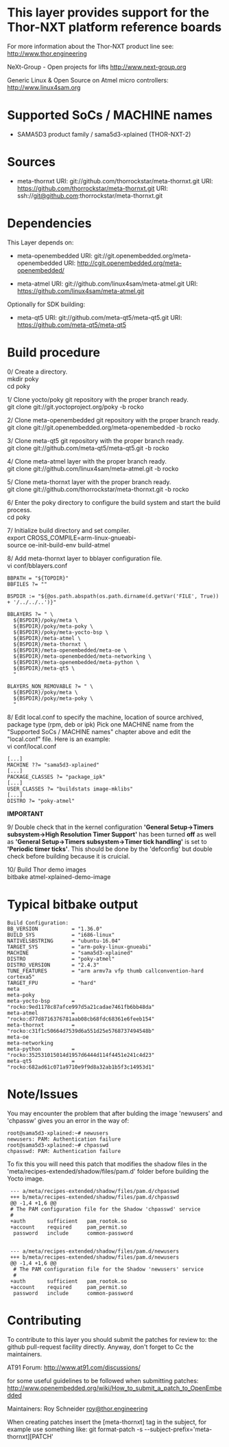 This layer provides support for the Thor-NXT platform reference boards
======================================================================

For more information about the Thor-NXT product line see:
http://www.thor.engineering

NeXt-Group - Open projects for lifts
http://www.next-group.org

Generic Linux & Open Source on Atmel micro controllers:
http://www.linux4sam.org


Supported SoCs / MACHINE names
==============================
- SAMA5D3 product family / sama5d3-xplained (THOR-NXT-2)


Sources
=======
- meta-thornxt
URI: git://github.com/thorrockstar/meta-thornxt.git
URI: https://github.com/thorrockstar/meta-thornxt.git
URI: ssh://git@github.com:thorrockstar/meta-thornxt.git


Dependencies
============
This Layer depends on:

- meta-openembedded
URI: git://git.openembedded.org/meta-openembedded
URI: http://cgit.openembedded.org/meta-openembedded/

- meta-atmel
URI: git://github.com/linux4sam/meta-atmel.git
URI: https://github.com/linux4sam/meta-atmel.git

Optionally for SDK building:

- meta-qt5
URI: git://github.com/meta-qt5/meta-qt5.git
URI: https://github.com/meta-qt5/meta-qt5


Build procedure
===============

0/ Create a directory.  
    mkdir poky  
    cd poky

1/ Clone yocto/poky git repository with the proper branch ready.  
    git clone git://git.yoctoproject.org/poky -b rocko

2/ Clone meta-openembedded git repository with the proper branch ready.  
    git clone git://git.openembedded.org/meta-openembedded -b rocko

3/ Clone meta-qt5 git repository with the proper branch ready.  
    git clone git://github.com/meta-qt5/meta-qt5.git -b rocko

4/ Clone meta-atmel layer with the proper branch ready.  
    git clone git://github.com/linux4sam/meta-atmel.git -b rocko

5/ Clone meta-thornxt layer with the proper branch ready.  
    git clone git://github.com/thorrockstar/meta-thornxt.git -b rocko

6/ Enter the poky directory to configure the build system and start the build process.  
   cd poky

7/ Initialize build directory and set compiler.  
    export CROSS_COMPILE=arm-linux-gnueabi-  
    source oe-init-build-env build-atmel

8/ Add meta-thornxt layer to bblayer configuration file.  
    vi conf/bblayers.conf

    BBPATH = "${TOPDIR}"
    BBFILES ?= ""

    BSPDIR := "${@os.path.abspath(os.path.dirname(d.getVar('FILE', True)) + '/../../..')}"

    BBLAYERS ?= " \
      ${BSPDIR}/poky/meta \
      ${BSPDIR}/poky/meta-poky \
      ${BSPDIR}/poky/meta-yocto-bsp \
      ${BSPDIR}/meta-atmel \
      ${BSPDIR}/meta-thornxt \
      ${BSPDIR}/meta-openembedded/meta-oe \
      ${BSPDIR}/meta-openembedded/meta-networking \
      ${BSPDIR}/meta-openembedded/meta-python \
      ${BSPDIR}/meta-qt5 \
      "

    BLAYERS_NON_REMOVABLE ?= " \
      ${BSPDIR}/poky/meta \
      ${BSPDIR}/poky/meta-poky \
      "

8/ Edit local.conf to specify the machine, location of source archived, package type (rpm, deb or ipk)
Pick one MACHINE name from the "Supported SoCs / MACHINE names" chapter above
and edit the "local.conf" file. Here is an example:  
    vi conf/local.conf

    [...]
    MACHINE ??= "sama5d3-xplained"
    [...]
    PACKAGE_CLASSES ?= "package_ipk"
    [...]
    USER_CLASSES ?= "buildstats image-mklibs"
    [...]
    DISTRO ?= "poky-atmel"

**IMPORTANT**

9/ Double check that in the kernel configuration **'General Setup->Timers subsystem->High Resolution Timer Support'**
has been turned **off** as well as **'General Setup->Timers subsystem->Timer tick handling'** is set to **'Periodic timer ticks'**.
This should be done by the 'defconfig' but double check before building because it is cruicial.

10/ Build Thor demo images  
    bitbake atmel-xplained-demo-image

Typical bitbake output
======================
    Build Configuration:
    BB_VERSION           = "1.36.0"
    BUILD_SYS            = "i686-linux"
    NATIVELSBSTRING      = "ubuntu-16.04"
    TARGET_SYS           = "arm-poky-linux-gnueabi"
    MACHINE              = "sama5d3-xplained"
    DISTRO               = "poky-atmel"
    DISTRO_VERSION       = "2.4.3"
    TUNE_FEATURES        = "arm armv7a vfp thumb callconvention-hard cortexa5"
    TARGET_FPU           = "hard"
    meta                 
    meta-poky            
    meta-yocto-bsp       = "rocko:9ed1178c87afce997d5a21cadae7461fb6bb48da"
    meta-atmel           = "rocko:d77d8716376781aab08cb68fdc68361e6feeb154"
    meta-thornxt         = "rocko:c31f1c50664d7539d6a551d25e5768737494548b"
    meta-oe              
    meta-networking      
    meta-python          = "rocko:352531015014d1957d6444d114f4451e241c4d23"
    meta-qt5             = "rocko:682ad61c071a9710e9f9d8a32ab1b5f3c14953d1"

Note/Issues
===========

You may encounter the problem that after bulding the image 'newusers' and 'chpassw' gives you an error in the way of:

    root@sama5d3-xplained:~# newusers
    newusers: PAM: Authentication failure
    root@sama5d3-xplained:~# chpasswd
    chpasswd: PAM: Authentication failure

To fix this you will need this patch that modifies the shadow files in the 'meta/recipes-extended/shadow/files/pam.d' folder before building the Yocto image.

     --- a/meta/recipes-extended/shadow/files/pam.d/chpasswd
     +++ b/meta/recipes-extended/shadow/files/pam.d/chpasswd
     @@ -1,4 +1,6 @@
     # The PAM configuration file for the Shadow 'chpasswd' service
     #
     +auth       sufficient   pam_rootok.so
     +account    required     pam_permit.so
      password   include      common-password


     --- a/meta/recipes-extended/shadow/files/pam.d/newusers
     +++ b/meta/recipes-extended/shadow/files/pam.d/newusers
     @@ -1,4 +1,6 @@
      # The PAM configuration file for the Shadow 'newusers' service
      #
     +auth       sufficient   pam_rootok.so
     +account    required     pam_permit.so
      password   include      common-password

Contributing
============
To contribute to this layer you should submit the patches for review to:
the github pull-request facility directly. Anyway, don't forget to
Cc the maintainers.

AT91 Forum:
http://www.at91.com/discussions/

for some useful guidelines to be followed when submitting patches:
http://www.openembedded.org/wiki/How_to_submit_a_patch_to_OpenEmbedded

Maintainers:
Roy Schneider <roy@thor.engineering>

When creating patches insert the [meta-thornxt] tag in the subject, for example
use something like:
git format-patch -s --subject-prefix='meta-thornxt][PATCH' <origin>
